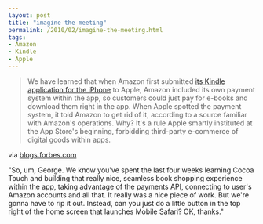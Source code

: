 ```yaml
---
layout: post
title: "imagine the meeting"
permalink: /2010/02/imagine-the-meeting.html
tags:
- Amazon
- Kindle
- Apple
---
```


> We have learned that when Amazon first submitted [its Kindle application for the iPhone](http://www.businessinsider.com/amazon-reboots-kindle-iphone-app-2009-5) to Apple, Amazon included its own payment system within the app, so customers could just pay for e-books and download them right in the app. When Apple spotted the payment system, it told Amazon to get rid of it, according to a source familiar with Amazon's operations. Why? It's a rule Apple smartly instituted at the App Store's beginning, forbidding third-party e-commerce of digital goods within apps.

via [blogs.forbes.com](http://blogs.forbes.com/velocity/2010/02/26/apple-stacks-the-deck-against-amazons-kindle-app/)

"So, um, George. We know you've spent the last four weeks learning Cocoa Touch and building that really nice, seamless book shopping experience within the app, taking advantage of the payments API, connecting to user's Amazon accounts and all that. It really was a nice piece of work. But we're gonna have to rip it out. Instead, can you just do a little button in the top right of the home screen that launches Mobile Safari? OK, thanks."